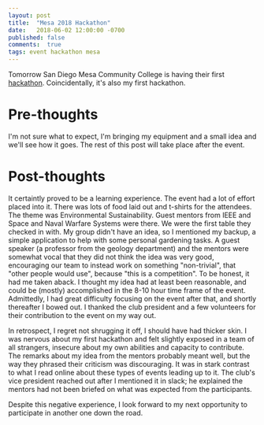 ```yaml
---
layout: post
title:  "Mesa 2018 Hackathon"
date:   2018-06-02 12:00:00 -0700
published: false
comments:  true
tags: event hackathon mesa
---
```


Tomorrow San Diego Mesa Community College is having their first [hackathon][mesa-csc]. Coincidentally, it's also my first hackathon.

# Pre-thoughts

I'm not sure what to expect, I'm bringing my equipment and a small idea and we'll see how it goes.
The rest of this post will take place after the event.

# Post-thoughts

It certaintly proved to be a learning experience.
The event had a lot of effort placed into it. There was lots of food laid out and t-shirts for the attendees.
The theme was Environmental Sustainability. Guest mentors from IEEE and Space and Naval Warfare Systems were there.
We were the first table they checked in with. My group didn't have an idea, so I mentioned my backup, a simple application to help with some personal gardening tasks.
A guest speaker (a professor from the geology department) and the mentors were somewhat vocal that they did not think the idea was very good, encouraging our team to instead work on something "non-trivial", that "other people would use", because "this is a competition".
To be honest, it had me taken aback. I thought my idea had at least been reasonable, and could be (mostly) accomplished in the 8-10 hour time frame of the event.
Admittedly, I had great difficulty focusing on the event after that, and shortly thereafter I bowed out. I thanked the club president and a few volunteers for their contribution to the event on my way out. 

In retrospect, I regret not shrugging it off, I should have had thicker skin. I was nervous about my first hackathon and felt slightly exposed in a team of all strangers, insecure about my own abilities and capacity to contribute. The remarks about my idea from the mentors probably meant well, but the way they phrased their criticism was discouraging. It was in stark contrast to what I read online about these types of events leading up to it.
The club's vice president reached out after I mentioned it in slack; he explained the mentors had not been briefed on what was expected from the participants.

Despite this negative experience, I look forward to my next opportunity to participate in another one down the road.

[mesa-csc]: http://cscmesa.com/mesahacks/
